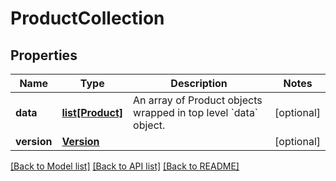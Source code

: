 # ProductCollection

## Properties
Name | Type | Description | Notes
------------ | ------------- | ------------- | -------------
**data** | [**list[Product]**](Product.md) | An array of Product objects wrapped in top level &#x60;data&#x60; object. | [optional] 
**version** | [**Version**](Version.md) |  | [optional] 

[[Back to Model list]](../README.md#documentation-for-models) [[Back to API list]](../README.md#documentation-for-api-endpoints) [[Back to README]](../README.md)


